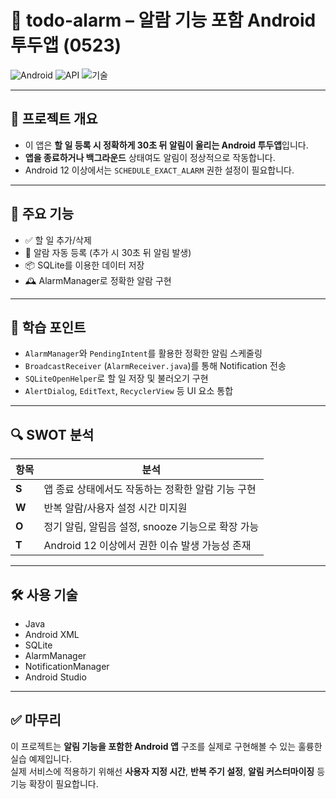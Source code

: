 # 📝 todo-alarm – 알람 기능 포함 Android 투두앱 (0523)

![Android](https://img.shields.io/badge/Platform-Android-green?logo=android)
![API](https://img.shields.io/badge/API-31%2B-blue)
![기술](https://img.shields.io/badge/기능-AlarmManager-orange)

---

## 📌 프로젝트 개요

- 이 앱은 **할 일 등록 시 정확하게 30초 뒤 알림이 울리는 Android 투두앱**입니다.
- **앱을 종료하거나 백그라운드** 상태여도 알림이 정상적으로 작동합니다.
- Android 12 이상에서는 `SCHEDULE_EXACT_ALARM` 권한 설정이 필요합니다.

---

## 🚀 주요 기능

- ✅ 할 일 추가/삭제
- 🔔 알람 자동 등록 (추가 시 30초 뒤 알림 발생)
- 📦 SQLite를 이용한 데이터 저장
- 🕰️ AlarmManager로 정확한 알람 구현

---

## 🧠 학습 포인트

- `AlarmManager`와 `PendingIntent`를 활용한 정확한 알림 스케줄링
- `BroadcastReceiver` (`AlarmReceiver.java`)를 통해 Notification 전송
- `SQLiteOpenHelper`로 할 일 저장 및 불러오기 구현
- `AlertDialog`, `EditText`, `RecyclerView` 등 UI 요소 통합

---

## 🔍 SWOT 분석

| 항목 | 분석 |
|------|------|
| **S** | 앱 종료 상태에서도 작동하는 정확한 알람 기능 구현 |
| **W** | 반복 알람/사용자 설정 시간 미지원 |
| **O** | 정기 알림, 알림음 설정, snooze 기능으로 확장 가능 |
| **T** | Android 12 이상에서 권한 이슈 발생 가능성 존재 |

---

## 🛠️ 사용 기술

- Java
- Android XML
- SQLite
- AlarmManager
- NotificationManager
- Android Studio

---


## ✅ 마무리

이 프로젝트는 **알림 기능을 포함한 Android 앱** 구조를 실제로 구현해볼 수 있는 훌륭한 실습 예제입니다.  
실제 서비스에 적용하기 위해선 **사용자 지정 시간**, **반복 주기 설정**, **알림 커스터마이징** 등 기능 확장이 필요합니다.

